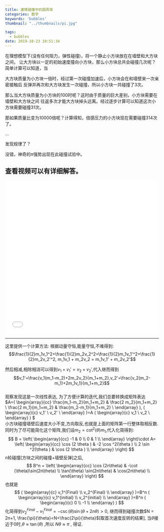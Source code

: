 ```yaml
---
title: 激情碰撞中的圆周率
categories: 数学
keywords: 'bubbles'
thumbnail: "../thumbnails/pi.jpg"

tags:
  - bubbles
date: 2019-10-23 10:51:34
---
```


在理想模型下(没有任何阻力，弹性碰撞)，将一个静止小方块放在在墙壁和大方块之间，
让大方块以一定的初始速度撞向小方块，那么小方块总共会碰撞几次呢？
简单计算可以知道，当

大方块质量为小方块一倍时，经过第一次碰撞加速后，小方块会在和墙壁来一次亲密接触后
反弹并再次和大方块发生一次碰撞，所以小方块一共碰撞了3次。

那么当大方块质量为小方块的100时呢？这时由于质量的巨大差别，小方块需要在墙壁和大方块之间
往返多次才能大方块掉头远离。经过逐步计算可以知道这次小方块需要碰撞31次。

那如果质量比变为10000倍呢？计算得知，倍感压力的小方块现在需要碰撞314次了。

...

发现规律了？

没错，神奇的$\pi$强势出现在此碰撞试验中。







查看视频可以有详细解答。
-----------------------------  

<iframe height=500 width=100% src="//player.bilibili.com/player.html?aid=61421110&cid=106845214&page=1" scrolling="no" border="0" frameborder="no" framespacing="0" allowfullscreen="true"> </iframe>

-----------------------------  
这里提供一个计算方法:
根据动量守恒,能量守恒,不难得到:  
$$\frac{1}{2}m_1v_1^2+\frac{1}{2}m_2v_2^2=\frac{1}{2}m_1v_1'^2+\frac{1}{2}m_2v_2'^2, m_1v_1 + m_2v_2 = m_1v_1' + m_2v_2'$$

然后相减,相除相消可以得到$v_1+v_1'=v_2+v_2'$,代入继而得到  
$$v_1'=\frac{v_1(m_1-m_2)+2m_2v_2}{m_1+m_2},v_2'=\frac{v_2(m_2-m_1)+2m_1v_1}{m_1+m_2}$$  
观察发现这是一次线性表达, 为了方便计算的迭代,我们总要转换成矩阵表达  
$A=(
\begin{array}{cc}
 \frac{m_1-m_2}{m_1+m_2} & \frac{2 m_2}{m_1+m_2} \\
 \frac{2 m_1}{m_1+m_2} & \frac{m_2-m_1}{m_1+m_2} \\
\end{array}
), 
(
\begin{array}{c}
 v_1' \\
 v_2' \\
\end{array}
)=A (
\begin{array}{c}
 v_1 \\
 v_2 \\
\end{array}
)
$  
小方块碰撞墙壁后速度大小不变,方向取反,也就是上面的矩阵第一行整体取相反数.同时为了尽可能简化这个矩阵,我们设$m_2=\cot ^2(\theta )m_1$,代入化简得到:
$$
B = \left(
\begin{array}{cc}
 -1 & 0 \\
 0 & 1 \\
\end{array}
\right)\cdot A= \left(
\begin{array}{cc}
 \cos (2 \theta ) & -2 \cos ^2(\theta ) \\
 2 \sin ^2(\theta ) & \cos (2 \theta ) \\
\end{array}
\right)
$$
n轮碰撞[方块之间的碰撞+墙壁反弹]之后,
$$
B^n = \left(
\begin{array}{cc}
 \cos (2n\theta) & -\cot (\theta)\sin(2n\theta) \\
 \tan(\theta) \sin(2n\theta) & \cos(2n\theta) \\
\end{array}
\right)
$$
也就是
$$
(
\begin{array}{c}
 v_1^{Final} \\
 v_2^{Final} \\
\end{array}
)=B^n (
\begin{array}{c}
 v_1^{initial} \\
 v_2^{initial} \\
\end{array}
)=B^n (
\begin{array}{c}
 0 \\
 -1 \\
\end{array}
)
$$
化简得到$v_2^{Final}-v_1^{Final} = -\csc(\theta)\sin(\theta +2n\theta) >0$,
继而得到碰撞次数$N = 2n+1,  \frac{\pi}{\theta}<N<\frac{2\pi}{\theta}$[取首次速度反转的结果], 当$\theta$接近于0时,$\theta\approx \tan(\theta)$ ,所以 $N \theta \approx \pi$ , 得证.
